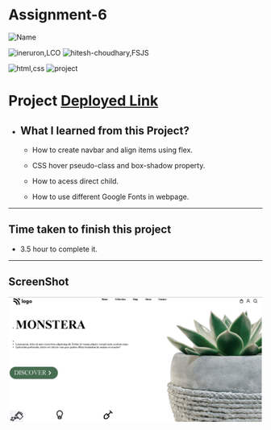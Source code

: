 # Assignment-6


![Name](https://img.shields.io/badge/Deepak--Malik-Student-important)

![ineruron,LCO](https://img.shields.io/badge/iNeuron%20-LCO-yellowgreen)
![hitesh-choudhary,FSJS](https://img.shields.io/badge/HITESH--CHOUDHARY%20-Full--Stack--JS--bootcamp-green)

![html,css](https://img.shields.io/badge/html-CSS-9cf)
![project](https://img.shields.io/badge/PROJECT-06-blue)

# Project [Deployed Link](https://deepakproject06.netlify.app)

- What I learned from this Project?
  - 
  - How to create navbar and align items using flex.
  - CSS hover pseudo-class and box-shadow property.
  
  - How to acess direct child.
  - How to use different Google Fonts in webpage.
  

 
---

## Time taken to finish this project

- 3.5 hour to complete it.

---

## ScreenShot
![Project-img](./screenshot/Screenshot.png)

